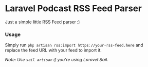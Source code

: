 
# Laravel Podcast RSS Feed Parser

Just a simple little RSS Feed parser :)


### Usage

Simply run `php artisan rss:import https://your-rss-feed.here` and replace the feed URL with your feed to import it. 

*Note: Use `sail artisan` if you're using Laravel Sail.*
